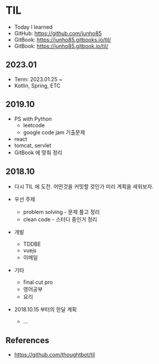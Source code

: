 # TIL
* Today I learned
* GitHub: https://github.com/junho85
* GitBook: https://junho85.gitbooks.io/til/
* GitBook: https://junho85.gitbook.io/til/

## 2023.01
* Term: 2023.01.25 ~ 
* Kotlin, Spring, ETC

## 2019.10
* PS with Python
  * leetcode
  * google code jam 기출문제
* react
* tomcat, servlet
* GitBook 에 맞춰 정리

## 2018.10
* 다시 TIL 에 도전. 어떤것을 커밋할 것인가 미리 계획을 세워보자.
* 우선 주제
  * problem solving - 문제 풀고 정리
  * clean code - 스터디 중인거 정리
* 개발
  * TDDBE
  * vuejs
  * 이메일
* 기타
  * final cut pro
  * 영어공부
  * 요리

* 2018.10.15 부터의 한달 계획
  * ...

## References
* https://github.com/thoughtbot/til
